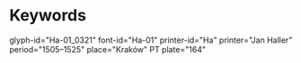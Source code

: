 # Keywords
glyph-id="Ha-01_0321"
font-id="Ha-01"
printer-id="Ha"
printer="Jan Haller"
period="1505–1525"
place="Kraków"
PT plate="164"
